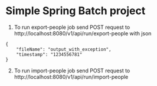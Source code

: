 # Simple Spring Batch project

1. To run export-people job send POST request to http://localhost:8080/v1/api/run/export-people with json

```
{
	"fileName": "output_with_exception",
	"timestamp": "1234556781"
}
```


2. To run import-people job send POST request to http://localhost:8080/v1/api/run/import-people